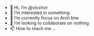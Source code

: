 - 👋 Hi, I’m @vicchor
- 👀 I’m interested in something
- 🌱 I’m currently focus on Arch btw
- 💞️ I’m looking to collaborate on nothing
- 📫 How to reach me ...

<!---
vicchor/vicchor is a ✨ special ✨ repository because its `README.md` (this file) appears on your GitHub profile.
You can click the Preview link to take a look at your changes.
--->
